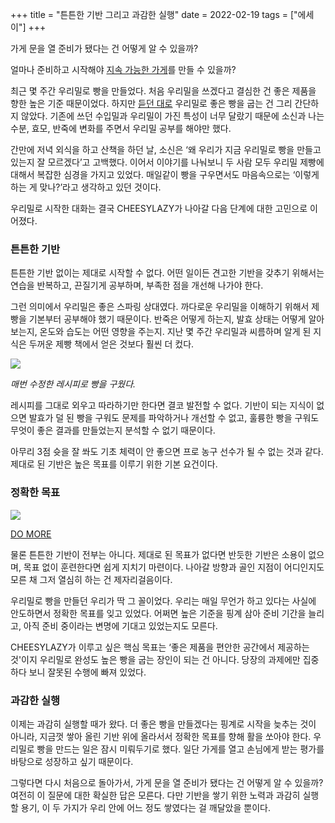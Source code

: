 +++
title = "튼튼한 기반 그리고 과감한 실행"
date = 2022-02-19
tags = ["에세이"]
+++

가게 문을 열 준비가 됐다는 건 어떻게 알 수 있을까?

얼마나 준비하고 시작해야 [지속 가능한 가게](https://cheesylazy.com/long-term/)를 만들 수 있을까?

최근 몇 주간 우리밀로 빵을 만들었다. 처음 우리밀을 쓰겠다고 결심한 건 좋은 제품을 향한 높은 기준 때문이었다. 하지만 [듣던 대로](https://blog.naver.com/artisan_loaf/222648871618) 우리밀로 좋은 빵을 굽는 건 그리 간단하지 않았다. 기존에 쓰던 수입밀과 우리밀이 가진 특성이 너무 달랐기 때문에 소신과 나는 수분, 효모, 반죽에 변화를 주면서 우리밀 공부를 해야만 했다.

간만에 저녁 외식을 하고 산책을 하던 날, 소신은 ‘왜 우리가 지금 우리밀로 빵을 만들고 있는지 잘 모르겠다’고 고백했다. 이어서 이야기를 나눠보니 두 사람 모두 우리밀 제빵에 대해서 복잡한 심경을 가지고 있었다. 매일같이 빵을 구우면서도 마음속으로는 ‘이렇게 하는 게 맞나?’라고 생각하고 있던 것이다.

우리밀로 시작한 대화는 결국 CHEESYLAZY가 나아갈 다음 단계에 대한 고민으로 이어졌다.

### 튼튼한 기반

튼튼한 기반 없이는 제대로 시작할 수 없다. 어떤 일이든 견고한 기반을 갖추기 위해서는 연습을 반복하고, 끈질기게 공부하며, 부족한 점을 개선해 나가야 한다.

그런 의미에서 우리밀은 좋은 스파링 상대였다. 까다로운 우리밀을 이해하기 위해서 제빵을 기본부터 공부해야 했기 때문이다. 반죽은 어떻게 하는지, 발효 상태는 어떻게 알아보는지, 온도와 습도는 어떤 영향을 주는지. 지난 몇 주간 우리밀과 씨름하며 알게 된 지식은 두꺼운 제빵 책에서 얻은 것보다 훨씬 더 컸다.

![](https://cheesylazy.com/content/images/2022/02/-----.jpeg)

*매번 수정한 레시피로 빵을 구웠다.*

레시피를 그대로 외우고 따라하기만 한다면 결코 발전할 수 없다. 기반이 되는 지식이 없으면 발효가 덜 된 빵을 구워도 문제를 파악하거나 개선할 수 없고, 훌륭한 빵을 구워도 무엇이 좋은 결과를 만들었는지 분석할 수 없기 때문이다.

아무리 3점 슛을 잘 쏴도 기초 체력이 안 좋으면 프로 농구 선수가 될 수 없는 것과 같다. 제대로 된 기반은 높은 목표를 이루기 위한 기본 요건이다.

### 정확한 목표

![](https://cheesylazy.com/content/images/2022/02/withoutagoalyoucantscore.jpeg)

[DO MORE](https://www.youtube.com/watch?v=ZwYy4scOJi8)

물론 튼튼한 기반이 전부는 아니다. 제대로 된 목표가 없다면 반듯한 기반은 소용이 없으며, 목표 없이 훈련한다면 쉽게 지치기 마련이다. 나아갈 방향과 골인 지점이 어디인지도 모른 채 그저 열심히 하는 건 제자리걸음이다.

우리밀로 빵을 만들던 우리가 딱 그 꼴이었다. 우리는 매일 무언가 하고 있다는 사실에 안도하면서 정확한 목표를 잊고 있었다. 어쩌면 높은 기준을 핑계 삼아 준비 기간을 늘리고, 아직 준비 중이라는 변명에 기대고 있었는지도 모른다.

CHEESYLAZY가 이루고 싶은 핵심 목표는 ‘좋은 제품을 편안한 공간에서 제공하는 것'이지 우리밀로 완성도 높은 빵을 굽는 장인이 되는 건 아니다. 당장의 과제에만 집중하다 보니 잘못된 수행에 빠져 있었다.

### 과감한 실행

이제는 과감히 실행할 때가 왔다. 더 좋은 빵을 만들겠다는 핑계로 시작을 늦추는 것이 아니라, 지금껏 쌓아 올린 기반 위에 올라서서 정확한 목표를 향해 활을 쏘아야 한다. 우리밀로 빵을 만드는 일은 잠시 미뤄두기로 했다. 일단 가게를 열고 손님에게 받는 평가를 바탕으로 성장하고 싶기 때문이다.

그렇다면 다시 처음으로 돌아가서, 가게 문을 열 준비가 됐다는 건 어떻게 알 수 있을까? 여전히 이 질문에 대한 확실한 답은 모른다. 다만 기반을 쌓기 위한 노력과 과감히 실행할 용기, 이 두 가지가 우리 안에 어느 정도 쌓였다는 걸 깨달았을 뿐이다.